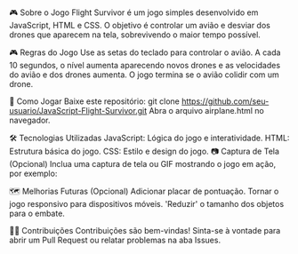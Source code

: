 🎮 Sobre o Jogo
Flight Survivor é um jogo simples desenvolvido em JavaScript, HTML e CSS. O objetivo é controlar um avião e desviar dos drones que aparecem na tela, sobrevivendo o maior tempo possível.

🎮 Regras do Jogo
Use as setas do teclado para controlar o avião.
A cada 10 segundos, o nível aumenta aparecendo novos drones e as velocidades do avião e dos drones aumenta.
O jogo termina se o avião colidir com um drone.

🚀 Como Jogar
Baixe este repositório:
  git clone https://github.com/seu-usuario/JavaScript-Flight-Survivor.git
Abra o arquivo airplane.html no navegador.

🛠️ Tecnologias Utilizadas
JavaScript: Lógica do jogo e interatividade.
HTML: Estrutura básica do jogo.
CSS: Estilo e design do jogo.
📷 Captura de Tela (Opcional)
Inclua uma captura de tela ou GIF mostrando o jogo em ação, por exemplo:

🗺️ Melhorias Futuras (Opcional)
Adicionar placar de pontuação.
Tornar o jogo responsivo para dispositivos móveis.
'Reduzir' o tamanho dos objetos para o embate.

🧑‍💻 Contribuições
Contribuições são bem-vindas! Sinta-se à vontade para abrir um Pull Request ou relatar problemas na aba Issues.

